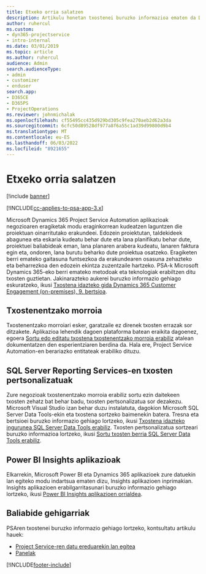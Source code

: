```yaml
---
title: Etxeko orria salatzen
description: Artikulu honetan txostenei buruzko informazioa ematen da Dynamics 365 Project Service Automation.
author: ruhercul
ms.custom:
- dyn365-projectservice
- intro-internal
ms.date: 03/01/2019
ms.topic: article
ms.author: ruhercul
audience: Admin
search.audienceType:
- admin
- customizer
- enduser
search.app:
- D365CE
- D365PS
- ProjectOperations
ms.reviewer: johnmichalak
ms.openlocfilehash: cf55495cc435d929bd305c9fea270aeb2d62a3da
ms.sourcegitcommit: 6cfc50d89528df977a8f6a55c1ad39d99800d9b4
ms.translationtype: MT
ms.contentlocale: eu-ES
ms.lasthandoff: 06/03/2022
ms.locfileid: "8921655"
---
```

# <a name="reporting-home-page"></a>Etxeko orria salatzen

[!include [banner](../includes/psa-now-project-operations.md)]

[!INCLUDE[cc-applies-to-psa-app-3.x](../includes/cc-applies-to-psa-app-3x.md)]

Microsoft Dynamics 365 Project Service Automation aplikazioak negozioaren eragiketak modu eraginkorrean kudeatzen laguntzen die proiektuan oinarritutako erakundeei. Edozein proiektutan, taldekideek abagunea eta eskaria kudeatu behar dute eta lana planifikatu behar dute, proiektuei baliabideak eman, lana planaren arabera kudeatu, lanaren faktura egin eta, ondoren, lana burutu beharko dute proiektua osatzeko. Eragiketen berri emateko gaitasuna funtsezkoa da erakundearen osasuna zehazteko eta beharrezkoa den edozein ekintza zuzentzaile hartzeko. PSA-k Microsoft Dynamics 365-eko berri emateko metodoak eta teknologiak erabiltzen ditu txosten guztietan. Jakinarazteko aukerei buruzko informazio gehiago eskuratzeko, ikusi [Txostena idazteko gida Dynamics 365 Customer Engagement (on-premises), 9. bertsioa](/dynamics365/customerengagement/on-premises/analytics/reporting-analytics-with-dynamics-365).

## <a name="report-wizard"></a>Txostenentzako morroia

Txostenentzako morroiari esker, garatzaile ez direnek txosten errazak sor ditzakete. Aplikazioa lehendik dagoen plataforma batean eraikita dagoenez, egoera [Sortu edo editatu txostena txostenentzako morroia erabiliz](/dynamics365/customerengagement/on-premises/basics/create-edit-copy-report-wizard) atalean dokumentatzen den esperientziaren berdina da. Hala ere, Project Service Automation-en berariazko entitateak erabiliko dituzu.

## <a name="custom-sql-server-reporting-services-reports"></a>SQL Server Reporting Services-en txosten pertsonalizatuak

Zure negozioak txostenentzako morroia erabiliz sortu ezin daitekeen txosten zehatz bat behar badu, txosten pertsonalizatua sor dezakezu. Microsoft Visual Studio izan behar duzu instalatuta, dagokion Microsoft SQL Server Data Tools-ekin eta txostena sortzeko baimenekin batera. Tresna eta bertsioei buruzko informazio gehiago lortzeko, ikusi [Txostena idazteko ingurunea SQL Server Data Tools erabiliz](/dynamics365/customerengagement/on-premises/analytics/report-writing-environment-using-sql-server-data-tools). Txosten pertsonalizatua sortzeari buruzko informazioa lortzeko, ikusi [Sortu txosten berria SQL Server Data Tools erabiliz](/dynamics365/customerengagement/on-premises/analytics/create-a-new-report-using-sql-server-data-tools).

## <a name="power-bi-insights-apps"></a>Power BI Insights aplikazioak

Elkarrekin, Microsoft Power BI eta Dynamics 365 aplikazioek zure datuekin lan egiteko modu indartsua ematen dizu, Insights aplikazioen inprimakian. Insights aplikazioen erabilgarritasunari buruzko informazio gehiago lortzeko, ikusi [Power BI Insights aplikazioen orrialdea](https://powerbi.microsoft.com/power-bi-insights-apps/).


## <a name="additional-resources"></a>Baliabide gehigarriak
PSAren txostenei buruzko informazio gehiago lortzeko, kontsultatu artikulu hauek:

- [Project Service-ren datu ereduarekin lan egitea](reports-working-project-service-data-model.md)
- [Panelak](reports-dashboards.md)



[!INCLUDE[footer-include](../includes/footer-banner.md)]
